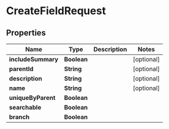
# CreateFieldRequest

## Properties
Name | Type | Description | Notes
------------ | ------------- | ------------- | -------------
**includeSummary** | **Boolean** |  |  [optional]
**parentId** | **String** |  |  [optional]
**description** | **String** |  |  [optional]
**name** | **String** |  |  [optional]
**uniqueByParent** | **Boolean** |  | 
**searchable** | **Boolean** |  | 
**branch** | **Boolean** |  | 



